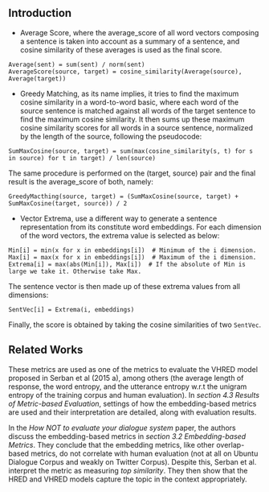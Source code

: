 ## Introduction

- Average Score, where the average_score of all word vectors composing a sentence is taken into account as a summary of a sentence, and cosine similarity of these averages is used as the final score.
```
Average(sent) = sum(sent) / norm(sent)
AverageScore(source, target) = cosine_similarity(Average(source), Average(target))
```

- Greedy Matching, as its name implies, it tries to find the maximum cosine similarity in a word-to-word basic, where each word of the source sentence is matched against all words of the target sentence to find the maximum cosine similarity. It then sums up these maximum cosine similarity scores for all words in a source sentence, normalized by the length of the source, following the pseudocode:
```
SumMaxCosine(source, target) = sum(max(cosine_similarity(s, t) for s in source) for t in target) / len(source)
```

The same procedure is performed on the (target, source) pair and the final result is the average_score of both, namely:
```
GreedyMacthing(source, target) = (SumMaxCosine(source, target) + SumMaxCosine(target, source)) / 2
```

- Vector Extrema, use a different way to generate a sentence representation from its constitute word embeddings. For each dimension of the word vectors, the extrema value is selected as below:
```
Min[i] = min(x for x in embeddings[i])  # Minimum of the i dimension.
Max[i] = max(x for x in embeddings[i])  # Maximum of the i dimension.
Extrema[i] = max(abs(Min[i]), Max[i])  # If the absolute of Min is large we take it. Otherwise take Max.
```

The sentence vector is then made up of these extrema values from all dimensions:
```
SentVec[i] = Extrema(i, embeddings)
```
    
Finally, the score is obtained by taking the cosine similarities of two `SentVec`.

## Related Works

These metrics are used as one of the metrics to evaluate the VHRED model proposed in Serban et al (2015 a), among others (the average length of response, the word entropy, and the utterance entropy w.r.t the unigram entropy of the training corpus and human evaluation). In *section 4.3 Results of Metric-based Evaluation*, settings of how the embedding-based metrics are used and their interpretation are detailed, along with evaluation results.

In the *How NOT to evaluate your dialogue system* paper, the authors discuss the embedding-based metrics in *section 3.2 Embedding-based Metrics*. They conclude that the embedding metrics, like other overlap-based metrics, do not correlate with human evaluation (not at all on Ubuntu Dialogue Corpus and weakly on Twitter Corpus). Despite this, Serban et al. interpret the metric as measuring *top similarity*. They then show that the HRED and VHRED models capture the topic in the context appropriately.
